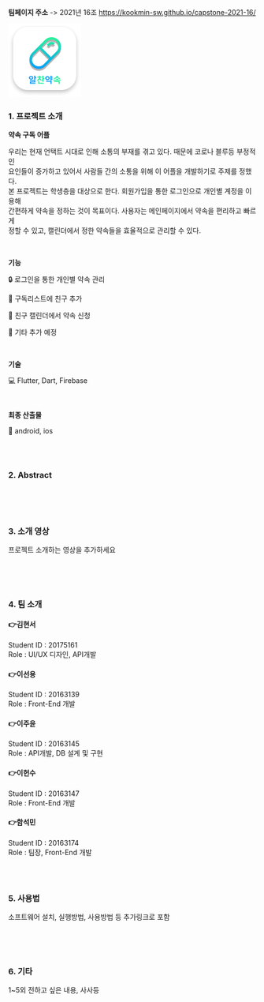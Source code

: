 **팀페이지 주소** -> 2021년 16조 https://kookmin-sw.github.io/capstone-2021-16/

![img2](./img2.png)

### 1. 프로젝트 소개

  **약속 구독 어플**

우리는 현재 언택트 시대로 인해 소통의 부재를 겪고 있다. 때문에 코로나 블루등 부정적인<br>
요인들이 증가하고 있어서 사람들 간의 소통을 위해 이 어플을 개발하기로 주제를 정했다. <br>
본 프로젝트는 학생층을 대상으로 한다. 회원가입을 통한 로그인으로 개인별 계정을 이용해<br>
간편하게 약속을 정하는 것이 목표이다. 사용자는 메인페이지에서 약속을 편리하고 빠르게<br>
정할 수 있고, 캘린더에서 정한 약속들을 효율적으로 관리할 수 있다. 

<br>

**기능** 

:lock: 로그인을 통한 개인별 약속 관리

:couple: 구독리스트에 친구 추가

:calendar: 친구 캘린더에서 약속 신청

:pushpin: 기타 추가 예정

<br>

**기술**

:computer: Flutter, Dart, Firebase

<br>

**최종 산출물**

:iphone: android, ios

<br>
<br>

### 2. Abstract<br>

<br>
<br>
<br>

### 3. 소개 영상

프로젝트 소개하는 영상을 추가하세요

<br>
<br>
<br>

### 4. 팀 소개

#### :point_right:**김현서**   
   Student ID : 20175161   
   Role : UI/UX 디자인, API개발
  <br>   

#### :point_right:**이선용**<br>
Student ID : 20163139 <br>
Role : Front-End 개발
   <br>

#### :point_right:**이주윤**<br>
Student ID : 20163145 <br>
Role : API개발, DB 설계 및 구현
   <br>

#### :point_right:**이헌수** <br>
Student ID : 20163147 <br>
Role : Front-End 개발
   <br>    

#### **:point_right:함석민** <br>
Student ID : 20163174 <br>
Role : 팀장, Front-End 개발

   <br>
   <br>

### 5. 사용법

소프트웨어 설치, 실행방법, 사용방법 등 추가링크로 포함


<br>
<br>
<br>

### 6. 기타

1~5외 전하고 싶은 내용, 사사등
